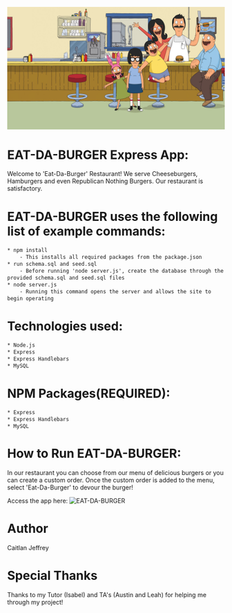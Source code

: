 ![Bobs-Burger](/public/assets/img/bobs-burger.jpg)

# EAT-DA-BURGER Express App:
Welcome to 'Eat-Da-Burger' Restaurant! We serve Cheeseburgers, Hamburgers and even Republican Nothing Burgers. Our restaurant is satisfactory.

# EAT-DA-BURGER uses the following list of example commands:
    * npm install 
        - This installs all required packages from the package.json
    * run schema.sql and seed.sql
        - Before running 'node server.js', create the database through the provided schema.sql and seed.sql files
    * node server.js
        - Running this command opens the server and allows the site to begin operating

# Technologies used:
    * Node.js
    * Express
    * Express Handlebars
    * MySQL

# NPM Packages(REQUIRED):
    * Express
    * Express Handlebars
    * MySQL

# How to Run EAT-DA-BURGER:
In our restaurant you can choose from our menu of delicious burgers or you can create a custom order. Once the custom order is added to the menu, select 'Eat-Da-Burger' to devour the burger!

Access the app here: ![EAT-DA-BURGER](https://cjeffrey-eat-da-burger.herokuapp.com/)

# Author
Caitlan Jeffrey

# Special Thanks
Thanks to my Tutor (Isabel) and TA's (Austin and Leah) for helping me through my project!
